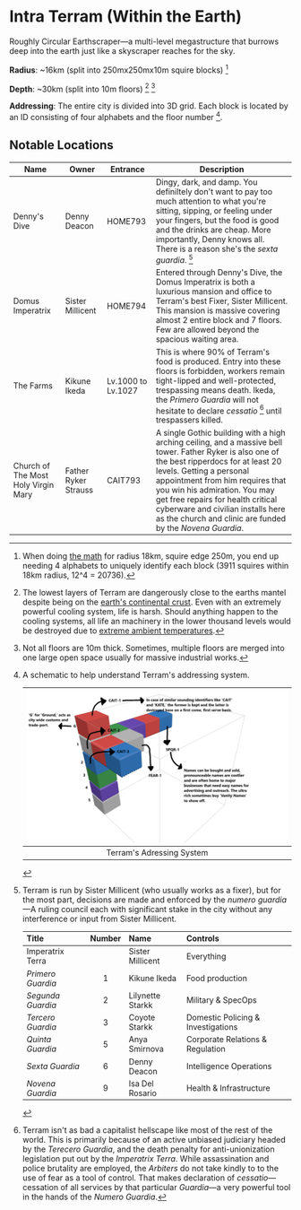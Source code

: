 # Intra Terram (Within the Earth)

Roughly Circular Earthscraper—a multi-level megastructure that burrows deep into the earth just like
a skyscraper reaches for the sky.

**Radius**: ~16km (split into 250mx250mx10m squire blocks) [^2]

**Depth**: ~30km (split into 10m floors) [^1] [^4]

**Addressing**: The entire city is divided into 3D grid. Each block is located by an ID consisting
of four alphabets and the floor number [^3].

## Notable Locations

| Name                                | Owner                | Entrance           | Description                                                                                                                                                                                                                                                                                                                                                                          |
| ----------------------------------- | -------------------- | ------------------ | ------------------------------------------------------------------------------------------------------------------------------------------------------------------------------------------------------------------------------------------------------------------------------------------------------------------------------------------------------------------------------------ |
| Denny's Dive                        | Denny Deacon         | HOME793            | Dingy, dark, and damp. You definiltely don't want to pay too much attention to what you're sitting, sipping, or feeling under your fingers, but the food is good and the drinks are cheap. More importantly, Denny knows all. There is a reason she's the *sexta guardia*. [^5]                                                                                                      |
| Domus Imperatrix                    | Sister Millicent     | HOME794            | Entered through Denny's Dive, the Domus Imperatrix is both a luxurious mansion and office to Terram's best Fixer, Sister Millicent. This mansion is massive covering almost  2 entire block and 7 floors. Few are allowed beyond the spacious waiting area.                                                                                                                          |
| The Farms                           | Kikune Ikeda         | Lv.1000 to Lv.1027 | This is where 90% of Terram's food is produced. Entry into these floors is forbidden, workers remain tight-lipped and well-protected, trespassing means death. Ikeda, the *Primero Guardia* will not hesitate to declare *cessatio* [^6] until trespassers killed.                                                                                                                   |
| Church of The Most Holy Virgin Mary | Father Ryker Strauss | CAIT793            | A single Gothic building with a high arching ceiling, and a massive bell tower. Father Ryker is also one of the best ripperdocs for at least 20 levels. Getting a personal appointment from him requires that you win his admiration. You may get free repairs for health critical cyberware and civilian installs here as the church and clinic are funded by the *Novena Guardia*. |

<!-- TODO: Update image, the addressing is wrong -->

[^2]: When doing [the math](https://math.stackexchange.com/a/3007768) for radius 18km, squire edge
    250m, you end up needing 4 alphabets to uniquely identify each block (3911 squires within 18km
    radius, 12^4 = 20736).

[^1]: The lowest layers of Terram are dangerously close to the earths mantel despite being on the
    [earth's continental crust](https://en.wikipedia.org/wiki/Earth%27s_crust#:~:text=The%20crust%20of%20Earth%20is,diabase%2C%20and%20gabbro.).
    Even with an extremely powerful cooling system, life is harsh. Should anything happen to the
    cooling systems, all life an machinery in the lower thousand levels would be destroyed due to
    [extreme ambient temperatures](<https://en.wikipedia.org/wiki/Earth%27s_crust#:~:text=The%20temperature%20of%20the%20crust%20increases%20with%20depth%2C%5B2%5D%20reaching%20values%20typically%20in%20the%20range%20from%20about%20100%C2%A0%C2%B0C%20(212%C2%A0%C2%B0F)%20to%20600%C2%A0%C2%B0C%20(1%2C112%C2%A0%C2%B0F)%20at%20the%20boundary%20with%20the%20underlying%20mantle.>).

[^4]: Not all floors are 10m thick. Sometimes, multiple floors are merged into one large open space
    usually for massive industrial works.

[^3]: A schematic to help understand Terram's addressing system.

    | ![Terram's Adressing System](./assets/terram/docs/terram_adress_system.jpg) |
    | :-------------------------------------------------------------------------: |
    |                          Terram's Adressing System                          |

[^5]: Terram is run by Sister Millicent (who usually works as a fixer), but for the most part,
    decisions are made and enforced by the *numero guardia*—A ruling council each with significant
    stake in the city without any interference or input from Sister Millicent.

    | Title             | Number | Name             | Controls                           |
    | ----------------- | :----: | ---------------- | ---------------------------------- |
    | Imperatrix Terra  |        | Sister Millicent | Everything                         |
    | *Primero Guardia* |   1    | Kikune Ikeda     | Food production                    |
    | *Segunda Guardia* |   2    | Lilynette Starkk | Military & SpecOps                 |
    | *Tercero Guardia* |   3    | Coyote Starkk    | Domestic Policing & Investigations |
    | *Quinta Guardia*  |   5    | Anya Smirnova    | Corporate Relations & Regulation   |
    | *Sexta Guardia*   |   6    | Denny Deacon     | Intelligence Operations            |
    | *Novena Guardia*  |   9    | Isa Del Rosario  | Health & Infrastructure            |

[^6]: Terram isn't as bad a capitalist hellscape like most of the rest of the world. This is primarily
    because of an active unbiased judiciary headed by the *Terecero Guardia*, and the death penalty
    for anti-unionization legislation put out by the *Imperatrix Terra*. While assassination and
    police brutality are employed, the *Arbiters* do not take kindly to to the use of fear as a tool
    of control. That makes declaration of *cessatio*—cessation of all services by that particular
    *Guardia*—a very powerful tool in the hands of the *Numero Guardia*.
